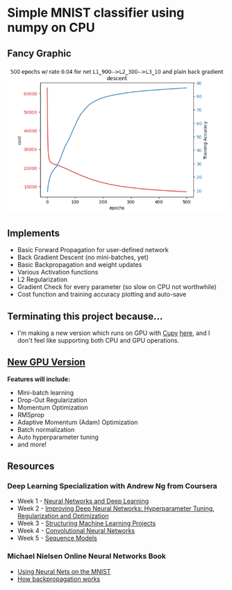 # Simple MNIST classifier using numpy on CPU

## Fancy Graphic
![Image of Cost Function](/img/demo.png)

## Implements
- Basic Forward Propagation for user-defined network  
- Back Gradient Descent (no mini-batches, yet)  
- Basic Backpropagation and weight updates
- Various Activation functions  
- L2 Regularization
- Gradient Check for every parameter (so slow on CPU not worthwhile)
- Cost function and training accuracy plotting and auto-save  


## Terminating this project because...
- I'm making a new version which runs on GPU with [Cupy](https://github.com/cupy/cupy) [here](https://github.com/WyattJordan/cupy_nn), and I don't feel like supporting both CPU and GPU operations.

## [New GPU Version](https://github.com/WyattJordan/cupy_nn)
**Features will include:**  
- Mini-batch learning  
- Drop-Out Regularization
- Momentum Optimization
- RMSprop  
- Adaptive Momentum (Adam) Optimization
- Batch normalization
- Auto hyperparameter tuning
- and more!

## Resources
### Deep Learning Specialization with Andrew Ng from Coursera
- Week 1 - [Neural Networks and Deep Learning](https://www.youtube.com/playlist?list=PLkDaE6sCZn6Ec-XTbcX1uRg2_u4xOEky0)
- Week 2 - [Improving Deep Neural Networks: Hyperparameter Tuning, Regularization and Optimization](https://www.youtube.com/playlist?list=PLkDaE6sCZn6Hn0vK8co82zjQtt3T2Nkqc)
- Week 3 - [Structuring Machine Learning Projects](https://www.youtube.com/playlist?list=PLkDaE6sCZn6E7jZ9sN_xHwSHOdjUxUW_b)
- Week 4 - [Convolutional Neural Networks](https://www.youtube.com/playlist?list=PLkDaE6sCZn6Gl29AoE31iwdVwSG-KnDzF)
- Week 5 - [Sequence Models](https://www.youtube.com/playlist?list=PLkDaE6sCZn6F6wUI9tvS_Gw1vaFAx6rd6)  
### Michael Nielsen Online Neural Networks Book
- [Using Neural Nets on the MNIST](http://neuralnetworksanddeeplearning.com/chap1.html)
- [How backpropagation works](http://neuralnetworksanddeeplearning.com/chap2.html)
